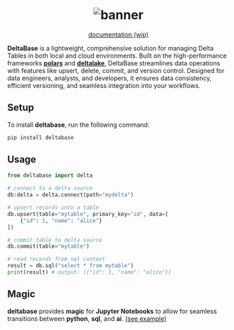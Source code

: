 <h1 align="center">
  <img src="./docs/assets/banner.svg" alt="banner">
  <br>
</h1>

<p align="center">
  <a href="https://uname-n.github.io/deltabase">documentation (wip)</a>
</p>

**DeltaBase** is a lightweight, comprehensive solution for managing Delta Tables in both local and cloud environments. Built on the high-performance frameworks [**polars**](https://github.com/pola-rs/polars) and [**deltalake**](https://github.com/delta-io/delta-rs), DeltaBase streamlines data operations with features like upsert, delete, commit, and version control. Designed for data engineers, analysts, and developers, it ensures data consistency, efficient versioning, and seamless integration into your workflows.

## Setup
To install **deltabase**, run the following command:
```bash
pip install deltabase
```

## Usage
```python
from deltabase import delta

# connect to a delta source
db:delta = delta.connect(path="mydelta")

# upsert records into a table 
db.upsert(table="mytable", primary_key="id", data=[
    {"id": 1, "name": "alice"}
])

# commit table to delta source
db.commit(table="mytable")

# read records from sql context
result = db.sql("select * from mytable")
print(result) # output: [{"id": 1, "name": "alice"}]
```

## Magic
**deltabase** provides **magic** for **Jupyter Notebooks** to allow for seamless transitions between **python**, **sql**, and **ai**. [(see example)](https://github.com/uname-n/deltabase/blob/master/examples/magic.ipynb)